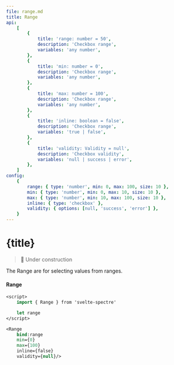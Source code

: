 ```yaml
---
file: range.md
title: Range
api:
    [
        {
            title: 'range: number = 50',
            description: 'Checkbox range',
            variables: 'any number',
        },
        {
            title: 'min: number = 0',
            description: 'Checkbox range',
            variables: 'any number',
        },
        {
            title: 'max: number = 100',
            description: 'Checkbox range',
            variables: 'any number',
        },
        {
            title: 'inline: boolean = false',
            description: 'Checkbox range',
            variables: 'true | false',
        },
        {
            title: 'validity: Validity = null',
            description: 'Checkbox validity',
            variables: 'null | success | error',
        },
    ]
config:
    {
        range: { type: 'number', min: 0, max: 100, size: 10 },
        min: { type: 'number', min: 0, max: 10, size: 10 },
        max: { type: 'number', min: 10, max: 100, size: 10 },
        inline: { type: 'checkbox' },
        validity: { options: [null, 'success', 'error'] },
    }
---
```


<script>
    import {Form, FormGroup, Range} from '$lib'
    import Knobs from '../../_knobs.svelte'

    let state = { range: 45, min: 0, max: 100, inline: false, validity: null }
</script>

# {title}

> 🚧 Under construction

The Range are for selecting values from ranges.

<p>
    <Form>
        <FormGroup>
            <h4>Range</h4>
            <Range
                bind:range={state.range}
                bind:min={state.min}
                bind:max={state.max}
                inline={state.inline}
                validity={state.validity}/>
        </FormGroup>
    </Form>
</p>

<p>
    <Knobs bind:state {config}/>
</p>

```sv
<script>
    import { Range } from 'svelte-spectre'

    let range
</script>

<Range
    bind:range
    min={0}
    max={100}
    inline={false}
    validity={null}/>
```
